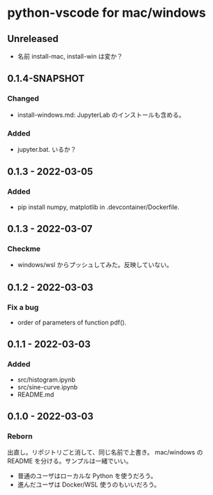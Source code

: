 # python-vscode for mac/windows

## Unreleased
- 名前 install-mac, install-win は変か？

## 0.1.4-SNAPSHOT
### Changed
- install-windows.md: JupyterLab のインストールも含める。
### Added
- jupyter.bat. いるか？

## 0.1.3 - 2022-03-05
### Added
- pip install numpy, matplotlib in .devcontainer/Dockerfile.

## 0.1.3 - 2022-03-07
### Checkme
- windows/wsl からプッシュしてみた。反映していない。

## 0.1.2 - 2022-03-03
### Fix a bug
- order of parameters of function pdf().

## 0.1.1 - 2022-03-03
### Added
- src/histogram.ipynb
- src/sine-curve.ipynb
- README.md

## 0.1.0 - 2022-03-03
### Reborn
出直し。リポジトリごと消して、同じ名前で上書き。
mac/windows の README を分ける。サンプルは一緒でいい。

* 普通のユーザはローカルな Python を使うだろう。
* 進んだユーザは Docker/WSL 使うのもいいだろう。
